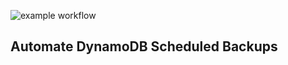 ![example workflow](https://github.com/zablon-oigo/automate-dynamodb-scheduled-backups/actions/workflows/deploy.yml/badge.svg)

## Automate DynamoDB Scheduled Backups
